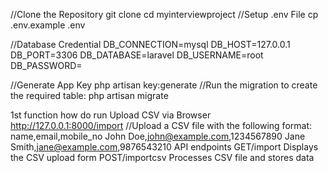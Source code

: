 //Clone the Repository
git clone <your-repo-url>
cd myinterviewproject
//Setup .env File
cp .env.example .env

//Database Credential 
DB_CONNECTION=mysql
DB_HOST=127.0.0.1
DB_PORT=3306
DB_DATABASE=laravel
DB_USERNAME=root
DB_PASSWORD=

//Generate App Key
php artisan key:generate
//Run the migration to create the required table:
php artisan migrate

1st function how do run 
Upload CSV via Browser
http://127.0.0.1:8000/import
//Upload a CSV file with the following format:
name,email,mobile_no
John Doe,john@example.com,1234567890
Jane Smith,jane@example.com,9876543210
API                   endpoints
GET/import       Displays the CSV upload form
POST/importcsv   Processes CSV file and stores data
